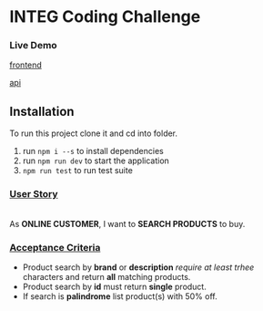 # INTEG Coding Challenge

### Live Demo

[frontend](https://integ-challenge-frontend.netlify.app)

[api](https://integ-challenge-api.herokuapp.com/products?search=1)

## Installation

To run this project clone it and cd into folder.

1. run `npm i --s` to install dependencies
2. run `npm run dev` to start the application
3. `npm run test` to run test suite

### <ins>**User Story**</ins>

\
As **ONLINE CUSTOMER**, I want to **SEARCH PRODUCTS** to buy.

### <ins>**Acceptance Criteria**</ins>

- Product search by **brand** or **description** _require at least trhee_ characters and return **all** matching products.
- Product search by **id** must return **single** product.
- If search is **palindrome** list product(s) with 50% off.
